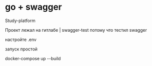 # go + swagger

Study-platform

Проект лежал на гитлабе | swagger-test потому что тестил swagger

настройте .env

запуск простой 

docker-compose up --build
